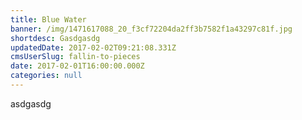 ```yaml
---
title: Blue Water
banner: /img/1471617088_20_f3cf72204da2ff3b7582f1a43297c81f.jpg
shortdesc: Gasdgasdg
updatedDate: 2017-02-02T09:21:08.331Z
cmsUserSlug: fallin-to-pieces
date: 2017-02-01T16:00:00.000Z
categories: null
---
```


asdgasdg
